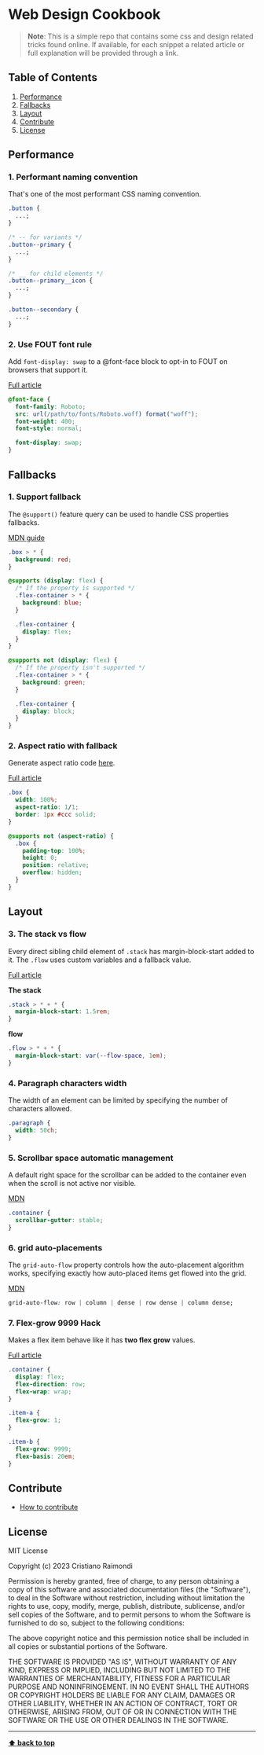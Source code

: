 # Web Design Cookbook

> **Note**: This is a simple repo that contains some css and design related tricks found online. If available, for each snippet a related article or full explanation will be provided through a link.

## Table of Contents

1. [Performance](#performance)
1. [Fallbacks](#fallbacks)
1. [Layout](#layout)
1. [Contribute](#contribute)
1. [License](#license)

## Performance

### 1. Performant naming convention

That's one of the most performant CSS naming convention.

```css
.button {
  ...;
}

/* -- for variants */
.button--primary {
  ...;
}

/* __ for child elements */
.button--primary__icon {
  ...;
}

.button--secondary {
  ...;
}
```

### 2. Use FOUT font rule

Add `font-display: swap` to a @font-face block to opt-in to FOUT on browsers that support it.

[Full article](https://css-tricks.com/really-dislike-fout-font-display-optional-might-jam/)

```css
@font-face {
  font-family: Roboto;
  src: url(/path/to/fonts/Roboto.woff) format("woff");
  font-weight: 400;
  font-style: normal;

  font-display: swap;
}
```

## Fallbacks

### 1. Support fallback

The `@support()` feature query can be used to handle CSS properties fallbacks.

[MDN guide](https://developer.mozilla.org/en-US/docs/Web/CSS/@supports)

```css
.box > * {
  background: red;
}

@supports (display: flex) {
  /* If the property is supported */
  .flex-container > * {
    background: blue;
  }

  .flex-container {
    display: flex;
  }
}

@supports not (display: flex) {
  /* If the property isn't supported */
  .flex-container > * {
    background: green;
  }

  .flex-container {
    display: block;
  }
}
```

### 2. Aspect ratio with fallback

Generate aspect ratio code [here](https://ratiobuddy.com/).

[Full article](https://dev.to/nikolab/css-aspect-ratio-with-a-fallback-for-old-browsers-3eon)

```css
.box {
  width: 100%;
  aspect-ratio: 1/1;
  border: 1px #ccc solid;
}

@supports not (aspect-ratio) {
  .box {
    padding-top: 100%;
    height: 0;
    position: relative;
    overflow: hidden;
  }
}
```

## Layout

### 3. The stack vs flow

Every direct sibling child element of `.stack` has margin-block-start added to it. The `.flow` uses custom variables and a fallback value.

[Full article](https://andy-bell.co.uk/my-favourite-3-lines-of-css/?utm_source=tldrnewsletter)

**The stack**

```css
.stack > * + * {
  margin-block-start: 1.5rem;
}
```

**flow**

```css
.flow > * + * {
  margin-block-start: var(--flow-space, 1em);
}
```

### 4. Paragraph characters width

The width of an element can be limited by specifying the number of characters allowed.

```css
.paragraph {
  width: 50ch;
}
```

### 5. Scrollbar space automatic management

A default right space for the scrollbar can be added to the container even when the scroll is not active nor visible.

[MDN](https://developer.mozilla.org/en-US/docs/Web/CSS/scrollbar-gutter)

```css
.container {
  scrollbar-gutter: stable;
}
```

### 6. grid auto-placements

The `grid-auto-flow` property controls how the auto-placement algorithm works, specifying exactly how auto-placed items get flowed into the grid.

[MDN](https://developer.mozilla.org/en-US/docs/Web/CSS/grid-auto-flow)

```css
grid-auto-flow: row | column | dense | row dense | column dense;
```

### 7. Flex-grow 9999 Hack

Makes a flex item behave like it has **two flex grow** values.

[Full article](https://www.joren.co/flex-grow-9999-hack/)

```css
.container {
  display: flex;
  flex-direction: row;
  flex-wrap: wrap;
}

.item-a {
  flex-grow: 1;
}

.item-b {
  flex-grow: 9999;
  flex-basis: 20em;
}
```

## Contribute

- [How to contribute](https://github.com/ChrisUser/.github/blob/main/CONTRIBUTING.md)

## License

MIT License

Copyright (c) 2023 Cristiano Raimondi

Permission is hereby granted, free of charge, to any person obtaining a copy
of this software and associated documentation files (the "Software"), to deal
in the Software without restriction, including without limitation the rights
to use, copy, modify, merge, publish, distribute, sublicense, and/or sell
copies of the Software, and to permit persons to whom the Software is
furnished to do so, subject to the following conditions:

The above copyright notice and this permission notice shall be included in all
copies or substantial portions of the Software.

THE SOFTWARE IS PROVIDED "AS IS", WITHOUT WARRANTY OF ANY KIND, EXPRESS OR
IMPLIED, INCLUDING BUT NOT LIMITED TO THE WARRANTIES OF MERCHANTABILITY,
FITNESS FOR A PARTICULAR PURPOSE AND NONINFRINGEMENT. IN NO EVENT SHALL THE
AUTHORS OR COPYRIGHT HOLDERS BE LIABLE FOR ANY CLAIM, DAMAGES OR OTHER
LIABILITY, WHETHER IN AN ACTION OF CONTRACT, TORT OR OTHERWISE, ARISING FROM,
OUT OF OR IN CONNECTION WITH THE SOFTWARE OR THE USE OR OTHER DEALINGS IN THE
SOFTWARE.

---

**[⬆ back to top](#table-of-contents)**
